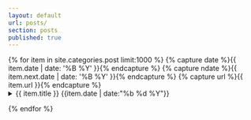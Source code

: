 ```yaml
---
layout: default
url: posts/
section: posts
published: true
---
```


<div class='listing col6 pad4h margin3' style='padding-bottom:6em;'>
  {% for item in site.categories.post limit:1000 %}
    {% capture date %}{{ item.date | date: '%B %Y' }}{% endcapture %}
    {% capture ndate %}{{ item.next.date | date: '%B %Y' }}{% endcapture %}
  	{% capture url %}{{ item.url }}{% endcapture %}

  <details class='splash' style='padding-bottom:1em;'>
    <summary>
        {{ item.title }}
        <span class='date'>
        	{{item.date | date:"%b %d %Y"}}
        </span>
    </summary>
    <div style='padding-bottom:2em;' class='item'>
      {{ item.content }}
      <a href='{{ site.baseurl }}{{ item.url }}' style='float:right;'>view post &nbsp;&raquo;</a>
    </div>
  </details>
  {% endfor %}
</div>
